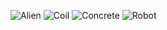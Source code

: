 ![Alien](https://user-images.githubusercontent.com/44476083/136142403-e0b21471-96e3-495b-a908-e0a288d97b1c.png)
![Coil](https://user-images.githubusercontent.com/44476083/136142446-f85715ff-d049-4b0f-b45c-8e47c0d74f0c.png)
![Concrete](https://user-images.githubusercontent.com/44476083/136142447-07289e9a-601c-414a-85f0-38fead3234f8.png)
![Robot](https://user-images.githubusercontent.com/44476083/136142445-c91f6ff3-81ad-41e6-85bd-698bb12a1663.png)

